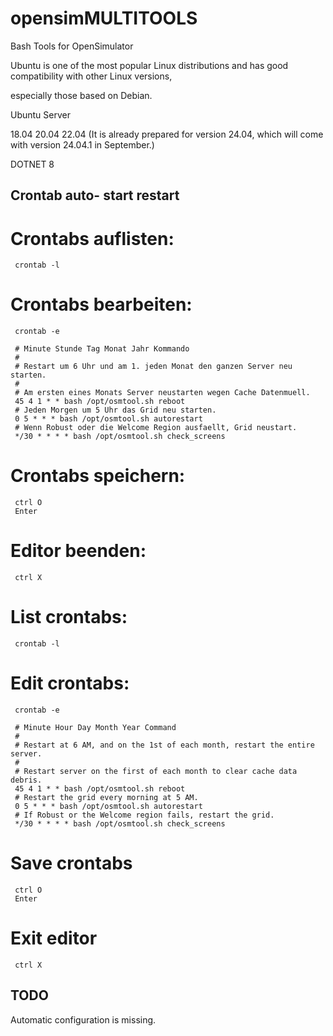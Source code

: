 # opensimMULTITOOLS
Bash Tools for OpenSimulator 

Ubuntu is one of the most popular Linux distributions and has good compatibility with other Linux versions, 

especially those based on Debian. 

Ubuntu Server 

18.04 20.04 22.04 (It is already prepared for version 24.04, which will come with version 24.04.1 in September.) 

DOTNET 8 


## Crontab auto- start restart
# Crontabs auflisten:
     crontab -l

# Crontabs bearbeiten:
     crontab -e

     # Minute Stunde Tag Monat Jahr Kommando
     #
     # Restart um 6 Uhr und am 1. jeden Monat den ganzen Server neu starten.
     # 
     # Am ersten eines Monats Server neustarten wegen Cache Datenmuell.
     45 4 1 * * bash /opt/osmtool.sh reboot
     # Jeden Morgen um 5 Uhr das Grid neu starten.
     0 5 * * * bash /opt/osmtool.sh autorestart
     # Wenn Robust oder die Welcome Region ausfaellt, Grid neustart.
     */30 * * * * bash /opt/osmtool.sh check_screens

# Crontabs speichern:
     ctrl O
     Enter
# Editor beenden:
     ctrl X



# List crontabs:
     crontab -l

# Edit crontabs:
     crontab -e

     # Minute Hour Day Month Year Command
     #
     # Restart at 6 AM, and on the 1st of each month, restart the entire server.
     #
     # Restart server on the first of each month to clear cache data debris.
     45 4 1 * * bash /opt/osmtool.sh reboot
     # Restart the grid every morning at 5 AM.
     0 5 * * * bash /opt/osmtool.sh autorestart
     # If Robust or the Welcome region fails, restart the grid.
     */30 * * * * bash /opt/osmtool.sh check_screens

# Save crontabs
     ctrl O
     Enter
# Exit editor
     ctrl X

## TODO
Automatic configuration is missing.
